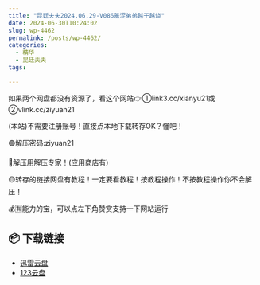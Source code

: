 ```yaml
---
title: "昆廷夫夫2024.06.29-V086羞涩弟弟越干越烧"
date: 2024-06-30T10:24:02
slug: wp-4462
permalink: /posts/wp-4462/
categories:
  - 精华
  - 昆廷夫夫
tags:

---
```


如果两个网盘都没有资源了，看这个网站👉①link3.cc/xianyu21或②vlink.cc/ziyuan21

(本站)不需要注册账号！直接点本地下载转存OK？懂吧！

🟢解压密码:ziyuan21

🔵解压用解压专家！(应用商店有)

🟡转存的链接网盘有教程！一定要看教程！按教程操作！不按教程操作你不会解压！

💰🈶能力的宝，可以点左下角赞赏支持一下网站运行

## 📦 下载链接
- [迅雷云盘](https://blziyuan21.com/pay-download/4462?key=feb71eb8f4&down_id=0)
- [123云盘](https://blziyuan21.com/pay-download/4462?key=feb71eb8f4&down_id=1)

